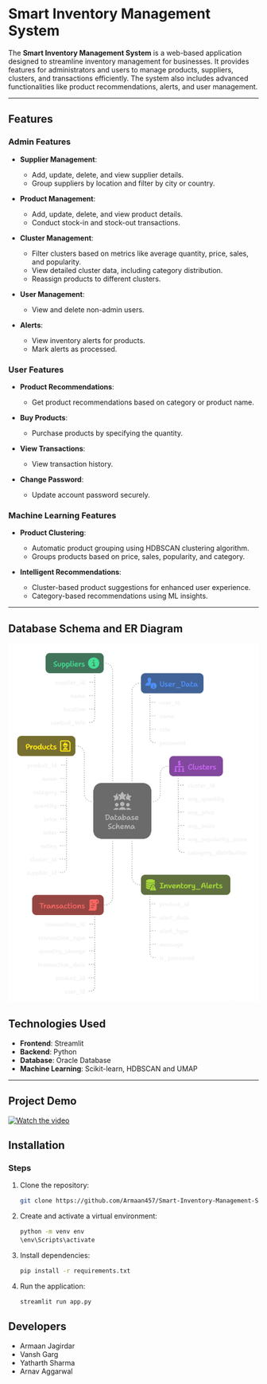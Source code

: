 # Smart Inventory Management System

The **Smart Inventory Management System** is a web-based application designed to streamline inventory management for businesses. It provides features for administrators and users to manage products, suppliers, clusters, and transactions efficiently. The system also includes advanced functionalities like product recommendations, alerts, and user management.

---

## Features

### Admin Features
- **Supplier Management**:
  - Add, update, delete, and view supplier details.
  - Group suppliers by location and filter by city or country.

- **Product Management**:
  - Add, update, delete, and view product details.
  - Conduct stock-in and stock-out transactions.

- **Cluster Management**:
  - Filter clusters based on metrics like average quantity, price, sales, and popularity.
  - View detailed cluster data, including category distribution.
  - Reassign products to different clusters.

- **User Management**:
  - View and delete non-admin users.

- **Alerts**:
  - View inventory alerts for products.
  - Mark alerts as processed.

### User Features
- **Product Recommendations**:
  - Get product recommendations based on category or product name.

- **Buy Products**:
  - Purchase products by specifying the quantity.

- **View Transactions**:
  - View transaction history.

- **Change Password**:
  - Update account password securely.

### Machine Learning Features

- **Product Clustering**:
  - Automatic product grouping using HDBSCAN clustering algorithm.
  - Groups products based on price, sales, popularity, and category.

- **Intelligent Recommendations**:
  - Cluster-based product suggestions for enhanced user experience.
  - Category-based recommendations using ML insights.

---

## Database Schema and ER Diagram

![Database Schema](Assets/db_schema.png)

## Technologies Used

- **Frontend**: Streamlit
- **Backend**: Python
- **Database**: Oracle Database
- **Machine Learning**: Scikit-learn, HDBSCAN and UMAP
---

## Project Demo 

[![Watch the video](https://img.youtube.com/vi/xMyKkujmtHs/0.jpg)](https://www.youtube.com/watch?v=xMyKkujmtHs)


## Installation 

### Steps
1. Clone the repository:
   ```bash
   git clone https://github.com/Armaan457/Smart-Inventory-Management-System.git
   ```

2. Create and activate a virtual environment:
   ```bash
   python -m venv env
   \env\Scripts\activate
   ```

3. Install dependencies:
   ```bash
   pip install -r requirements.txt
   ```

4. Run the application:
   ```bash
   streamlit run app.py
   ```

## Developers
- Armaan Jagirdar
- Vansh Garg
- Yatharth Sharma
- Arnav Aggarwal